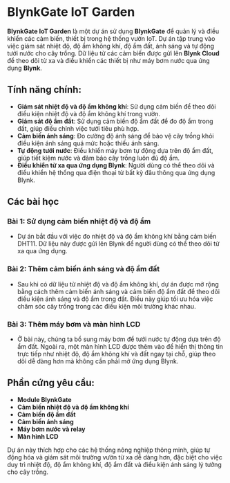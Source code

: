 
# BlynkGate IoT Garden

**BlynkGate IoT Garden** là một dự án sử dụng **BlynkGate** để quản lý và điều khiển các cảm biến, thiết bị trong hệ thống vườn IoT. Dự án tập trung vào việc giám sát nhiệt độ, độ ẩm không khí, độ ẩm đất, ánh sáng và tự động tưới nước cho cây trồng. Dữ liệu từ các cảm biến được gửi lên **Blynk Cloud** để theo dõi từ xa và điều khiển các thiết bị như máy bơm nước qua ứng dụng **Blynk**.

## Tính năng chính:
- **Giám sát nhiệt độ và độ ẩm không khí**: Sử dụng cảm biến để theo dõi điều kiện nhiệt độ và độ ẩm không khí trong vườn.
- **Giám sát độ ẩm đất**: Sử dụng cảm biến độ ẩm đất để đo độ ẩm trong đất, giúp điều chỉnh việc tưới tiêu phù hợp.
- **Cảm biến ánh sáng**: Đo cường độ ánh sáng để bảo vệ cây trồng khỏi điều kiện ánh sáng quá mức hoặc thiếu ánh sáng.
- **Tự động tưới nước**: Điều khiển máy bơm tự động dựa trên độ ẩm đất, giúp tiết kiệm nước và đảm bảo cây trồng luôn đủ độ ẩm.
- **Điều khiển từ xa qua ứng dụng Blynk**: Người dùng có thể theo dõi và điều khiển hệ thống qua điện thoại từ bất kỳ đâu thông qua ứng dụng Blynk.

## Các bài học

### Bài 1: Sử dụng cảm biến nhiệt độ và độ ẩm
- Dự án bắt đầu với việc đo nhiệt độ và độ ẩm không khí bằng cảm biến DHT11. Dữ liệu này được gửi lên Blynk để người dùng có thể theo dõi từ xa qua ứng dụng.

### Bài 2: Thêm cảm biến ánh sáng và độ ẩm đất
- Sau khi có dữ liệu từ nhiệt độ và độ ẩm không khí, dự án được mở rộng bằng cách thêm cảm biến ánh sáng và cảm biến độ ẩm đất để theo dõi điều kiện ánh sáng và độ ẩm trong đất. Điều này giúp tối ưu hóa việc chăm sóc cây trồng trong các điều kiện môi trường khác nhau.

### Bài 3: Thêm máy bơm và màn hình LCD
- Ở bài này, chúng ta bổ sung máy bơm để tưới nước tự động dựa trên độ ẩm đất. Ngoài ra, một màn hình LCD được thêm vào để hiển thị thông tin trực tiếp như nhiệt độ, độ ẩm không khí và đất ngay tại chỗ, giúp theo dõi dễ dàng hơn mà không cần phải mở ứng dụng Blynk.

## Phần cứng yêu cầu:
- **Module BlynkGate**
- **Cảm biến nhiệt độ và độ ẩm không khí**
- **Cảm biến độ ẩm đất**
- **Cảm biến ánh sáng**
- **Máy bơm nước và relay**
- **Màn hình LCD**

Dự án này thích hợp cho các hệ thống nông nghiệp thông minh, giúp tự động hóa và giám sát môi trường vườn từ xa dễ dàng hơn, đặc biệt cho việc duy trì nhiệt độ, độ ẩm không khí, độ ẩm đất và điều kiện ánh sáng lý tưởng cho cây trồng.
